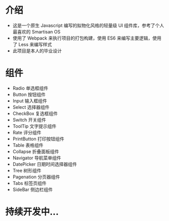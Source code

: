 # 介绍

- 这是一个原生 Javascript 编写的拟物化风格的轻量级 UI 组件库，参考了个人最喜欢的 Smartisan OS
- 使用了 Webpack 来执行项目的打包构建，使用 ES6 来编写主要逻辑，使用了 Less 来编写样式
- 此项目是本人的毕业设计

# 组件

+ Radio 单选框组件  
+ Button 按钮组件  
+ Input 输入框组件  
+ Select 选择器组件  
+ CheckBox 复选框组件  
+ Switch 开关组件  
+ ToolTip 文字提示组件  
+ Rate 评分组件  
+ PrintButton 打印按钮组件  
+ Table 表格组件  
+ Collapse 折叠面板组件  
+ Navigator 导航菜单组件  
+ DatePicker 日期时间选择器组件  
+ Tree 树形组件  
+ Pagenation 分页器组件  
+ Tabs 标签页组件  
+ SideBar 侧边栏组件  

# 持续开发中...
